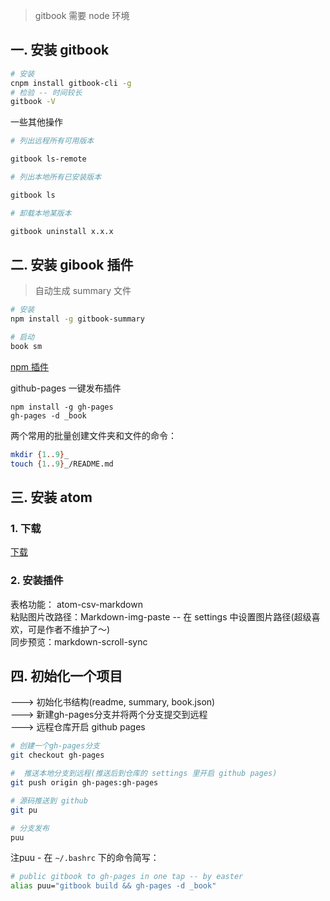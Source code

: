 > gitbook 需要 node 环境

## 一. 安装 gitbook
```bash
# 安装
cnpm install gitbook-cli -g
# 检验 -- 时间较长
gitbook -V
```

一些其他操作  
```bash
# 列出远程所有可用版本

gitbook ls-remote

# 列出本地所有已安装版本

gitbook ls

# 卸载本地某版本

gitbook uninstall x.x.x
```
## 二. 安装 gibook 插件
> 自动生成 summary 文件

```bash
# 安装
npm install -g gitbook-summary

# 启动
book sm
```
[npm 插件](https://www.npmjs.com/package/gitbook-summary)  

github-pages 一键发布插件
```
npm install -g gh-pages
gh-pages -d _book
```

两个常用的批量创建文件夹和文件的命令：  
```bash
mkdir {1..9}_
touch {1..9}_/README.md
```

## 三. 安装 atom
### 1. 下载
[下载](https://atom-installer.github.com/v1.24.1/atom-amd64.deb?s=1520526466&ext=.deb)  

### 2. 安装插件
表格功能： atom-csv-markdown  
粘贴图片改路径：Markdown-img-paste -- 在 settings 中设置图片路径(超级喜欢，可是作者不维护了～)  
同步预览：markdown-scroll-sync

## 四. 初始化一个项目  

---> 初始化书结构(readme, summary, book.json)  
---> 新建gh-pages分支并将两个分支提交到远程   
---> 远程仓库开启 github pages
 
 
```bash
# 创建一个gh-pages分支 
git checkout gh-pages

#  推送本地分支到远程(推送后到仓库的 settings 里开启 github pages)
git push origin gh-pages:gh-pages

# 源码推送到 github
git pu

# 分支发布
puu
```
注puu - 在 `~/.bashrc` 下的命令简写：  
```bash
# public gitbook to gh-pages in one tap -- by easter
alias puu="gitbook build && gh-pages -d _book"
```



